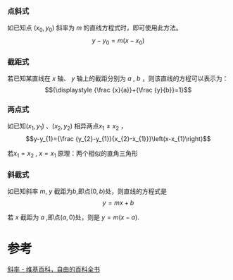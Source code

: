 

### 点斜式
如已知点 $\left(x_{0},y_{0}\right)$ 斜率为 $m$ 的直线方程式时，即可使用此方法。
$$y-y_{0}=m\left(x-x_{0}\right)$$

### 截距式
若已知某直线在 $x$ 轴、 $y$ 轴上的截距分别为 $a$ , $b$ ，则该直线的方程可以表示为：
$${\displaystyle {\frac {x}{a}}+{\frac {y}{b}}=1}$$

### 两点式
如已知$\left(x_{1},y_{1}\right)$ 、$\left(x_{2},y_{2}\right)$ 相异两点$x_{1}\neq  x_{2}$ ， 
$$y-y_{1}={\frac  {y_{2}-y_{1}}{x_{2}-x_{1}}}\left(x-x_{1}\right)$$ 

若$x_{1}=x_{2}$ , $x=x_{1}$ 
	原理：两个相似的直角三角形

### 斜截式
如已知斜率 $m$, $y$ 截距为$b$,即点$(0,b)$处，则直线的方程式是
$${\displaystyle y=mx+b}$$

若 $x$ 截距为 $a$ ,即点$(a,0)$处，则是 ${\displaystyle y=m(x-a).}$


# 参考
[斜率 - 维基百科，自由的百科全书](https://zh.wikipedia.org/wiki/%E6%96%9C%E7%8E%87)
